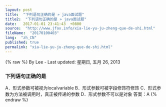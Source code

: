 ```yaml
---
layout: post
title:  "下列语句正确的是 » java面试题"
title2:  "下列语句正确的是 » java面试题"
date:   2017-01-01 23:41:43  +0800
source:  "http://www.jfox.info/xia-lie-yu-ju-zheng-que-de-shi.html"
fileName:  "20170100403"
lang:  "zh_CN"
published: true
permalink: "xia-lie-yu-ju-zheng-que-de-shi.html"
---
```

{% raw %}
By Lee - Last updated: 星期日, 五月 26, 2013

### 下列语句正确的是

A．形式参数可被视为localvariable
B．形式参数可被字段修饰符修饰
C．形式参数为方法被调用时，真正被传递的参数
D．形式参数不可以是对象
答案：A
{% endraw %}